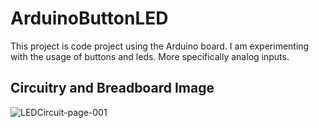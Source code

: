 # ArduinoButtonLED
This project is code project using the Arduino board. I am experimenting with the usage of buttons and leds. More specifically analog inputs. 
## Circuitry and Breadboard Image
![LEDCircuit-page-001](https://user-images.githubusercontent.com/42951007/60401684-d4b49380-9b4a-11e9-9387-9e2ba94383c5.jpg)




